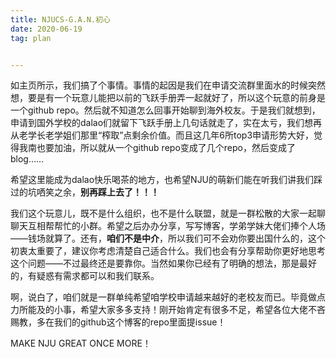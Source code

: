 ```yaml
---
title: NJUCS-G.A.N.初心
date: 2020-06-19
tag: plan


---
```



如主页所示，我们搞了个事情。事情的起因是我们在申请交流群里面水的时候突然想，要是有一个玩意儿能把以前的飞跃手册弄一起就好了，所以这个玩意的前身是一个github repo。然后就不知道怎么回事开始聊到海外校友。于是我们就想到，申请到国外学校的dalao们就留下飞跃手册上几句话就走了，实在太亏，我们想再从老学长老学姐们那里“榨取”点剩余价值。而且这几年6所top3申请形势大好，觉得我南也要加油，所以就从一个github repo变成了几个repo，然后变成了blog……

希望这里能成为dalao快乐喝茶的地方，也希望NJU的萌新们能在听我们讲我们踩过的坑哂笑之余，**别再踩上去了！！！**

我们这个玩意儿，既不是什么组织，也不是什么联盟，就是一群松散的大家一起聊聊天互相帮帮忙的小群。希望之后办办分享，写写博客，学弟学妹大佬们捧个人场——钱场就算了。还有，**咱们不是中介**，所以我们可不会劝你要出国什么的，这个初衷太重要了，建议你考虑清楚自己适合什么。我们也会有分享帮助你更好地思考这个问题——不过最终还是要靠你。当然如果你已经有了明确的想法，那是最好的，有疑惑有需求都可以和我们联系。

啊，说白了，咱们就是一群单纯希望咱学校申请越来越好的老校友而已。毕竟做点力所能及的小事，希望大家多多支持！刚开始肯定有很多不足，希望各位大佬不吝赐教，多在我们的github这个博客的repo里面提issue！

MAKE NJU GREAT ONCE MORE！

